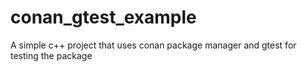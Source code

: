 # conan_gtest_example
A simple c++ project that uses conan package manager and gtest for testing the package 
